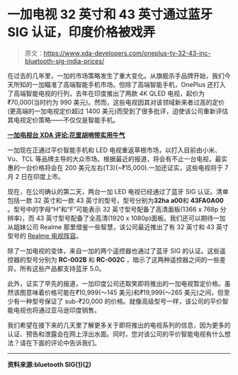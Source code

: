 # 一加电视 32 英寸和 43 英寸通过蓝牙 SIG 认证，印度价格被戏弄

> 原文：<https://www.xda-developers.com/oneplus-tv-32-43-inc-bluetooth-sig-india-prices/>

在过去的几年里，一加的市场策略发生了重大变化。从旗舰杀手品牌开始，我们今天所知的一加瞄准了高端智能手机市场。但除了高端智能手机，OnePlus 还打入了高端智能电视的行列，去年在印度推出了两款 4K QLED 电视，起价为₹70,000(当时约为 990 美元)。然而，这些电视因其对该领域新来者过高的定价(更高端的一加电视定价超过 1400 美元)而受到了很多批评，迫使该公司重新评估其电视定价策略——不仅仅是智能手机。

**[一加电视台 XDA 评论:花里胡哨带实用牛气](https://www.xda-developers.com/oneplus-tv-review/)**

一加现在正通过平价智能手机和 LED 电视重返草根市场，以打入目前由小米、Vu、TCL 等品牌主导的大众市场。根据最近的报道，将会有不止一台电视，最实惠的一台价格将会在 200 美元左右(T3)(~₹15,000).一加还证实，这些电视将于 7 月 2 日在印度上市。

现在，在公司确认的第二天，两台一加 LED 电视已经通过了蓝牙 SIG 认证。清单包括一款 32 英寸和一款 43 英寸的型号，型号分别为**32ha a00**和 **43FA0A00** 。型号中的字母“H”和“F”可能表示 32 英寸型号配备了高清面板(1366 x 768p 分辨率)，而 43 英寸型号配备了全高清(1920 x 1080p)面板。我们还可以期待一加从姐妹公司 Realme 那里借鉴一些智慧，该公司最近推出了有 32 英寸和 43 英寸型号的 [Realme 电视阵容](https://www.xda-developers.com/realme-launches-realme-tv-realme-watch-smartwatch-and-realme-buds-air-neo-in-india/)。

除了一加电视的变体，来自一加的两个遥控器也通过了蓝牙 SIG 的认证。这些遥控器的型号分别为 **RC-002B** 和 **RC-002C** ，暗示了这两种遥控器之间的一些差异。所有这些产品都支持蓝牙 5.0。

此外，证实了早先的报道，一加印度公司还取笑即将推出的一加电视暂定价格。虽然该图意味着价格可能在₹10,999(～145 美元)和₹19,999(～265 美元)之间，但至少有一种型号保证了 sub-₹20,000 的价格。就像高级型号一样，该公司的平价智能电视也将通过亚马逊印度销售。

我们希望在接下来的几天里了解更多关于即将推出的电视系列的信息，因为更多的认证、预告和泄露会在网上浮出水面。同时，您对该公司的平价智能电视有什么想法？请在下面的评论中告诉我们。

* * *

**资料来源:bluetooth SIG([1](https://launchstudio.bluetooth.com/ListingDetails/109248))([2](https://launchstudio.bluetooth.com/ListingDetails/109243))**